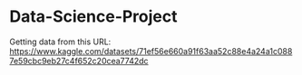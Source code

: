 # Data-Science-Project
Getting data from this URL: https://www.kaggle.com/datasets/71ef56e660a91f63aa52c88e4a24a1c0887e59cbc9eb27c4f652c20cea7742dc


